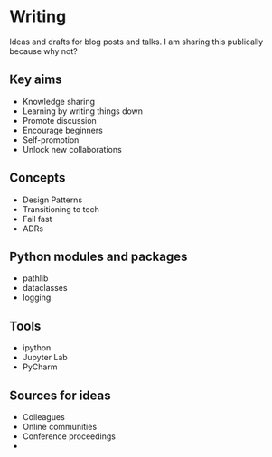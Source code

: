 # Writing
Ideas and drafts for blog posts and talks.  I am sharing this publically because why not? 

## Key aims

- Knowledge sharing
- Learning by writing things down
- Promote discussion
- Encourage beginners
- Self-promotion
- Unlock new collaborations

## Concepts

- Design Patterns
- Transitioning to tech
- Fail fast
- ADRs

## Python modules and packages

- pathlib
- dataclasses
- logging

## Tools

- ipython
- Jupyter Lab
- PyCharm

## Sources for ideas

- Colleagues
- Online communities
- Conference proceedings
- 
